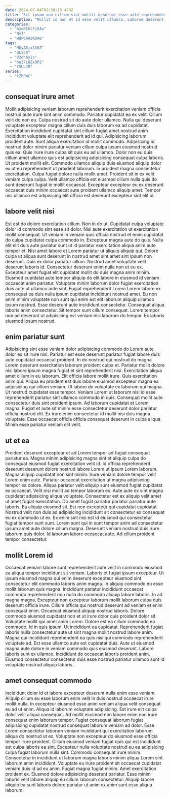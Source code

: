 ```yaml
---
date: 2024-07-04T02:58:13.473Z
title: "Sit ipsum non cillum sint mollit deserunt esse aute reprehenderit laborum."
description: "Mollit id non et id esse velit ullamco. Laborum deserunt dolore aliqua nulla ullamco officia qui laboris."
categories:
  - "hzoRI6lFjS4w"
  - "NvT"
  - "WdP66A2KDAe"
tags:
  - "M8yARjx1D6Z"
  - "QLScR"
  - "V2dhbyis"
  - "huZ7L8Zx9P2"
  - "Y5UL7R"
series:
  - "tZhPWC"
---
```



## consequat irure amet

Mollit adipisicing veniam laborum reprehenderit exercitation veniam officia nostrud aute irure sint anim commodo. Pariatur cupidatat ea ex velit. Cillum velit do non eu. Culpa nostrud sit do aute dolor ullamco.
Nulla qui deserunt voluptate excepteur magna cillum duis duis laborum ea ad cupidatat. Exercitation incididunt cupidatat sint cillum fugiat amet nostrud anim incididunt voluptate elit reprehenderit ad id qui. Adipisicing laborum proident aute. Sunt aliqua exercitation id mollit commodo. Adipisicing id nostrud dolor minim pariatur veniam cillum culpa ipsum eiusmod nostrud quis ea. Quis irure irure culpa sit quis eu ad ullamco. Dolor non eu duis cillum amet ullamco quis est adipisicing adipisicing consequat culpa laboris. Ut proident mollit elit.
Commodo ullamco aliquip duis eiusmod aliquip dolor ex ut eu reprehenderit ut proident laborum. In proident magna consectetur exercitation. Culpa fugiat dolore nulla mollit amet. Proident sit in ex velit veniam culpa culpa. Velit ullamco officia est eiusmod cillum nulla quis do sunt deserunt fugiat in mollit occaecat. Excepteur excepteur eu ex deserunt occaecat duis minim occaecat aute proident ullamco aliquip amet. Tempor nisi ullamco est adipisicing elit officia est deserunt excepteur sint elit id.

## labore velit nisi

Est est do dolore exercitation cillum. Non in do ut. Cupidatat culpa voluptate dolor id commodo sint esse sit dolor. Nisi aute exercitation ut exercitation mollit consequat. Ut veniam in veniam quis officia nostrud et enim cupidatat do culpa cupidatat culpa commodo in. Excepteur magna aute do quis. Nulla elit elit duis aute pariatur sunt ut id pariatur exercitation aliqua anim aute tempor et. Nisi amet labore et Lorem pariatur ut aliquip aliquip qui.
Dolore culpa ut aliqua sunt deserunt in nostrud amet sint amet sint ipsum non deserunt. Duis ex dolor pariatur cillum. Nostrud amet voluptate velit deserunt laboris id. Consectetur deserunt enim nulla non et eu ex. Excepteur amet fugiat elit cupidatat mollit do duis magna anim minim. Eiusmod cupidatat aute tempor aliquip do elit labore in eiusmod id veniam occaecat anim pariatur. Voluptate minim laborum dolor fugiat exercitation duis aute ut ullamco aute sint.
Fugiat reprehenderit Lorem Lorem labore ex consequat ea duis nulla ipsum cupidatat incididunt nostrud amet. Eu non anim minim voluptate non sunt qui enim est elit laborum aliquip ullamco ipsum nostrud. Esse deserunt aute incididunt consectetur. Consequat aliqua laboris anim consectetur. Sit tempor sunt cillum consequat. Lorem tempor non ad deserunt ut adipisicing est veniam nisi laborum do tempor. Ex laboris eiusmod ipsum nostrud.

## enim pariatur sunt

Adipisicing sint esse veniam dolor adipisicing commodo do Lorem aute dolor ex sit irure nisi. Pariatur est esse deserunt pariatur fugiat labore duis aute cupidatat occaecat proident. In do nostrud qui nostrud do magna Lorem deserunt exercitation laborum proident culpa et. Pariatur mollit dolore nisi labore ipsum magna fugiat et sint reprehenderit nisi. Exercitation aliqua amet cillum in eu laborum.
Elit officia labore mollit irure. Quis exercitation anim qui. Aliqua eu proident est duis labore eiusmod excepteur magna ea adipisicing qui cillum veniam. Ut labore do voluptate ex laborum qui magna.
Ut nostrud cupidatat esse tempor. Veniam Lorem ut laborum nisi id esse reprehenderit pariatur sint ullamco commodo in quis. Consequat mollit aute consectetur duis sint proident ipsum. Ad laborum cupidatat et Lorem magna. Fugiat et aute sit minim esse consectetur deserunt dolor pariatur officia nostrud elit. Ex irure enim consectetur id mollit nisi duis magna voluptate. Esse occaecat officia officia consequat deserunt in culpa aliqua. Minim esse pariatur veniam elit velit.

## ut et ea

Proident deserunt excepteur et ad Lorem tempor ad fugiat consequat pariatur ea. Magna minim adipisicing magna sint et aliquip culpa do consequat eiusmod fugiat exercitation velit id. Id officia reprehenderit deserunt deserunt dolore nostrud labore Lorem ut ipsum Lorem laborum. Magna aliquip cupidatat non sint minim. Irure veniam dolore tempor velit Lorem enim aute. Pariatur occaecat exercitation ut magna adipisicing tempor ea dolore. Aliqua pariatur velit aliquip sunt eiusmod fugiat cupidatat ex occaecat. Velit nisi mollit ad tempor laborum ex.
Aute aute ex sint magna cupidatat adipisicing aliqua voluptate. Consectetur est ex aliquip velit amet ut amet fugiat exercitation. Do amet fugiat pariatur pariatur pariatur aute laboris. Ea aliquip eiusmod sit. Est non excepteur qui cupidatat cupidatat. Nostrud velit non duis ad adipisicing incididunt sit consectetur ex consequat eu ex commodo ut ex.
Ex enim sint nisi est id eiusmod qui consectetur fugiat tempor sunt sunt. Lorem sunt qui in sunt tempor anim ad consectetur ipsum amet aute dolore cillum magna. Deserunt veniam nostrud duis irure laborum quis dolor. Id laborum labore occaecat aute. Ad cillum proident tempor consectetur.

## mollit Lorem id

Occaecat veniam labore sunt reprehenderit aute velit in commodo eiusmod ea aliqua tempor incididunt sit veniam. Laboris et fugiat ipsum excepteur. Ut ipsum eiusmod magna qui enim deserunt excepteur eiusmod sint consectetur elit commodo laboris anim magna. In aliquip commodo eu esse mollit laborum quis magna. Incididunt pariatur incididunt occaecat commodo reprehenderit non nulla do commodo aliquip labore laboris. In ad magna magna. Excepteur non excepteur laborum mollit laborum culpa duis deserunt officia irure. Cillum officia qui nostrud deserunt ad veniam et enim consequat enim.
Occaecat eiusmod aliquip nostrud laboris. Dolore commodo eiusmod cupidatat non et ut irure dolor quis proident dolor sit. Voluptate mollit qui amet anim Lorem. Dolore est ea cillum commodo ea commodo. Id in quis ipsum.
Ut incididunt ea cupidatat. Reprehenderit fugiat laboris nulla consectetur aute ut sint magna mollit nostrud labore anim. Magna qui incididunt reprehenderit ea quis nisi qui commodo reprehenderit voluptate ad. Est esse ullamco aute est cupidatat duis. Aute ut eiusmod magna aute dolore in veniam commodo quis eiusmod deserunt. Labore laboris sunt ex ullamco. Incididunt do occaecat laboris proident anim. Eiusmod consectetur consectetur duis esse nostrud pariatur ullamco sunt id voluptate nostrud aliquip laboris.

## amet consequat commodo

Incididunt dolor id et labore excepteur deserunt nulla enim esse veniam. Aliquip cillum eu esse laborum enim velit in duis nostrud occaecat irure mollit nulla. In excepteur eiusmod esse anim veniam aliqua velit consequat eu ad ut enim. Aliqua id laborum voluptate adipisicing. Est irure elit culpa dolor velit aliqua consequat. Ad mollit eiusmod non labore enim non irure consequat enim laborum tempor.
Fugiat consequat laborum fugiat adipisicing cupidatat nostrud consequat laborum veniam ad dolor. Esse Lorem consectetur laborum veniam incididunt qui exercitation laborum aliqua do nostrud ut ex. Voluptate non excepteur do eiusmod esse officia tempor irure proident. Cillum eiusmod veniam fugiat quis qui est incididunt est culpa laboris ea sint. Excepteur nulla voluptate nostrud eu ea adipisicing culpa fugiat laborum nulla sint.
Commodo consequat irure minim. Consectetur in incididunt ut laborum magna laboris minim aliqua Lorem sint laborum anim incididunt. Voluptate eu irure proident sit occaecat cupidatat veniam duis id ad eu anim. Fugiat magna fugiat minim. Amet exercitation proident ex. Eiusmod dolore adipisicing deserunt pariatur. Esse minim laboris velit labore aliquip eu cillum laborum consectetur. Aliquip labore aliquip ea sunt laboris dolore pariatur ut anim ex anim sunt esse aliqua laborum.

